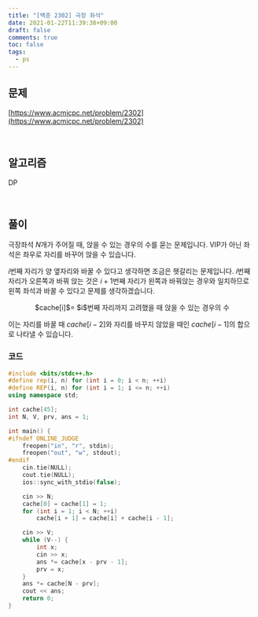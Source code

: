 ```yaml
---
title: "[백준 2302] 극장 좌석"
date: 2021-01-22T11:39:38+09:00
draft: false
comments: true
toc: false
tags:
  - ps
---
```


## 문제

[https://www.acmicpc.net/problem/2302](https://www.acmicpc.net/problem/2302)

<br>

## 알고리즘

DP

<br>

## 풀이

극장좌석 $N$개가 주어질 때, 앉을 수 있는 경우의 수를 묻는 문제입니다. VIP가 아닌 좌석은 좌우로 자리를 바꾸어 앉을 수 있습니다.

$i$번째 자리가 양 옆자리와 바꿀 수 있다고 생각하면 조금은 헷갈리는 문제입니다. $i$번째 자리가 오른쪽과 바꿔 앉는 것은 $i+1$번째 자리가 왼쪽과 바꿔앉는 경우와 일치하므로 왼쪽 좌석과 바꿀 수 있다고 문제를 생각하겠습니다.

<p align=center>
	$cache[i]$= $i$번째 자리까지 고려했을 때 앉을 수 있는 경우의 수
</p>

이는 자리를 바꿀 때 $cache[i-2]$와 자리를 바꾸지 않았을 때인 $cache[i-1]$의 합으로 나타낼 수 있습니다.

### 코드

```c++
#include <bits/stdc++.h>
#define rep(i, n) for (int i = 0; i < n; ++i)
#define REP(i, n) for (int i = 1; i <= n; ++i)
using namespace std;

int cache[45];
int N, V, prv, ans = 1;

int main() {
#ifndef ONLINE_JUDGE
    freopen("in", "r", stdin);
    freopen("out", "w", stdout);
#endif
    cin.tie(NULL);
    cout.tie(NULL);
    ios::sync_with_stdio(false);

    cin >> N;
    cache[0] = cache[1] = 1;
    for (int i = 1; i < N; ++i)
        cache[i + 1] = cache[i] + cache[i - 1];

    cin >> V;
    while (V--) {
        int x;
        cin >> x;
        ans *= cache[x - prv - 1];
        prv = x;
    }
    ans *= cache[N - prv];
    cout << ans;
    return 0;
}
```
